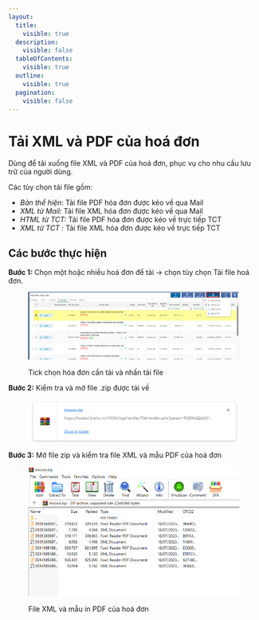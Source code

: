 ```yaml
---
layout:
  title:
    visible: true
  description:
    visible: false
  tableOfContents:
    visible: true
  outline:
    visible: true
  pagination:
    visible: false
---
```


# Tải XML và PDF của hoá đơn

Dùng để tải xuống file XML và PDF của hoá đơn, phục vụ cho nhu cầu lưu trữ của người dùng.

Các tùy chọn tải file gồm:

* _Bản thể hiện_: Tải file PDF hóa đơn được kéo về qua Mail&#x20;
* _XML từ Mail:_ Tải file XML hóa đơn được kéo về qua Mail&#x20;
* _HTML từ TCT:_  Tải file PDF hóa đơn được kéo về trực tiếp TCT&#x20;
* _XML từ TCT :_ Tải file XML hóa đơn được kéo về trực tiếp TCT

## Các bước thực hiện

**Bước 1:** Chọn một hoặc nhiều hoá đơn để tải -> chọn tùy chọn Tải file hoá đơn.

<figure><img src="../.gitbook/assets/image (4).png" alt=""><figcaption><p>Tick chọn hóa đơn cần tải và nhấn tải file</p></figcaption></figure>

**Bước 2:** Kiểm tra và mở file .zip được tải về

<figure><img src="../.gitbook/assets/10.png" alt=""><figcaption></figcaption></figure>

**Bước 3:** Mở file zip và kiểm tra file XML và mẫu PDF của hoá đơn

<figure><img src="../.gitbook/assets/11.png" alt=""><figcaption><p>File XML và mẫu in PDF của hoá đơn</p></figcaption></figure>
